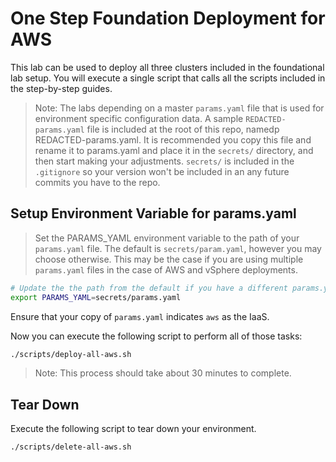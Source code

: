 # One Step Foundation Deployment for AWS

This lab can be used to deploy all three clusters included in the foundational lab setup.  You will execute a single script that calls all the scripts included in the step-by-step guides.  

>Note: The labs depending on a master `params.yaml` file that is used for environment specific configuration data.  A sample `REDACTED-params.yaml` file is included at the root of this repo, namedp REDACTED-params.yaml.  It is recommended you copy this file and rename it to params.yaml and place it in the `secrets/` directory, and then start making your adjustments.  `secrets/` is included in the `.gitignore` so your version won't be included in an any future commits you have to the repo.

## Setup Environment Variable for params.yaml

>Set the PARAMS_YAML environment variable to the path of your `params.yaml` file.  The default is `secrets/param.yaml`, however you may choose otherwise.  This may be the case if you are using multiple `params.yaml` files in the case of AWS and vSphere deployments.

```bash
# Update the the path from the default if you have a different params.yaml file name or location.
export PARAMS_YAML=secrets/params.yaml
```

Ensure that your copy of `params.yaml` indicates `aws` as the IaaS.

Now you can execute the following script to perform all of those tasks:

```bash
./scripts/deploy-all-aws.sh
```

>Note: This process should take about 30 minutes to complete.

## Tear Down

Execute the following script to tear down your environment.

```bash
./scripts/delete-all-aws.sh
```
